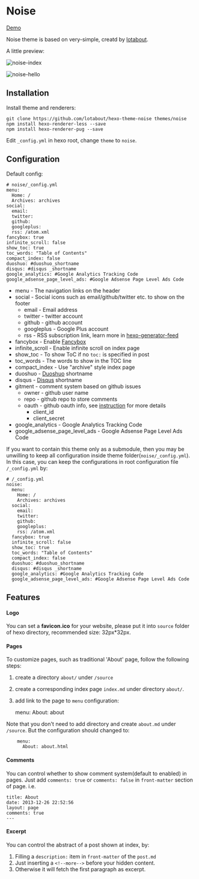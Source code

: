 # Noise

[Demo](http://lotabout.github.io/hexo-theme-noise/)

Noise theme is based on very-simple, creatd by [lotabout](https://github.com/lotabout).

A little preview:

![noise-index](https://cloud.githubusercontent.com/assets/1527040/17722037/97b09bd2-6461-11e6-81f7-990c0bc269f1.png)

![noise-hello](https://cloud.githubusercontent.com/assets/1527040/17722048/b50f6af0-6461-11e6-9169-f3ed402161f3.png)


## Installation

Install theme and renderers:

```
git clone https://github.com/lotabout/hexo-theme-noise themes/noise
npm install hexo-renderer-less --save
npm install hexo-renderer-pug --save
```

Edit `_config.yml` in hexo root, change `theme` to `noise`.

## Configuration
Default config:

```
# noise/_config.yml
menu:
  Home: /
  Archives: archives
social:
  email:
  twitter:
  github:
  googleplus:
  rss: /atom.xml
fancybox: true
infinite_scroll: false
show_toc: true
toc_words: "Table of Contents"
compact_index: false
duoshuo: #duoshuo_shortname
disqus: #disqus _shortname
google_analytics: #Google Analytics Tracking Code
google_adsense_page_level_ads: #Google Adsense Page Level Ads Code
```

- menu - The navigation links on the header
- social - Social icons such as email/github/twitter etc. to show on the footer
  - email - Email address
  - twitter - twitter account
  - github - github account
  - googleplus - Google Plus account
  - rss - RSS subscription link, learn more in [hexo-generator-feed](https://github.com/hexojs/hexo-generator-feed)
- fancybox - Enable [Fancybox](http://fancyapps.com/fancybox/)
- infinite_scroll - Enable infinite scroll on index page
- show_toc - To show ToC if no `toc:` is specified in post
- toc_words - The words to show in the TOC line
- compact_index - Use "archive" style index page
- duoshuo - [Duoshuo](http://duoshuo.com) shortname
- disqus - [Disqus](https://disqus.com) shortname
- gitment - comment system based on github issues
  - owner - github user name
  - repo - github repo to store comments
  - oauth - github oauth info, see [instruction](https://github.com/imsun/gitment#2-register-an-oauth-application) for more details
    - client_id
    - client_secret
- google_analytics - Google Analytics Tracking Code
- google_adsense_page_level_ads - Google Adsense Page Level Ads Code

If you want to contain this theme only as a submodule, then you may be
unwilling to keep all configuration inside theme
folder(`noise/_config.yml`). In this case, you can keep the
configurations in root configuration file `/_config.yml` by:

```
# /_config.yml
noise:
  menu:
    Home: /
    Archives: archives
  social:
    email:
    twitter:
    github:
    googleplus:
    rss: /atom.xml
  fancybox: true
  infinite_scroll: false
  show_toc: true
  toc_words: "Table of Contents"
  compact_index: false
  duoshuo: #duoshuo_shortname
  disqus: #disqus _shortname
  google_analytics: #Google Analytics Tracking Code
  google_adsense_page_level_ads: #Google Adsense Page Level Ads Code
```

## Features

#### Logo
You can set a **favicon.ico** for your website, please put it into  `source` folder of hexo directory, recommended size: 32px*32px.

#### Pages

To customize pages, such as traditional 'About' page, follow the following
steps:

1. create a directory `about/` under `/source`
2. create a corresponding index page `index.md` under directory `about/`.
3. add link to the page to `menu` configuration:

    menu:
      About: about

Note that you don't need to add directory and create `about.md` under
`/source`. But the configuration should changed to:

```
    menu:
      About: about.html
```

#### Comments

You can control whether to show comment system(default to enabled) in pages.
Just add `comments: true` or `comments: false` in `front-matter` section of
page. i.e.

```
title: About
date: 2013-12-26 22:52:56
layout: page
comments: true
---
```

#### Excerpt
You can control the abstract of a post shown at index, by:

1. Filling a `description:` item in `front-matter` of the `post.md`
2. Just inserting a `<!--more-->` before your hidden content.
3. Otherwise it will fetch the first paragraph as excerpt.
